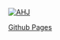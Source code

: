 [![AHJ](https://github.com/Regina73G/ahj_chat/actions/workflows/web.yml/badge.svg)](https://github.com/Regina73G/ahj_chat/actions/workflows/web.yml)

[Github Pages](https://regina73g.github.io/ahj_chat/)